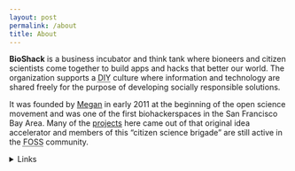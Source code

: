 ```yaml
---
layout: post
permalink: /about
title: About
---
```

**BioShack** is a business incubator and think tank where bioneers and citizen scientists come together to build apps and hacks that better our world. The organization supports a <abbr title="Do It Yourself">DIY</abbr> culture where information and technology are shared freely for the purpose of developing socially responsible solutions.

It was founded by <a href="https://megdna.github.io" target="_blank">Megan</a> in early 2011 at the beginning of the open science movement and was one of the first biohackerspaces in the San Francisco Bay Area. Many of the <a href="{{ site.baseurl }}/posts">projects</a> here came out of that original idea accelerator and members of this “citizen science brigade” are still active in the <abbr title="Free Open Source Software">FOSS</abbr> community.

<details>
  <summary>Links</summary>
  <nav>
    <a href="mailto:bio@d8a.org" target="_blank">Email</a>
    <a href="https://www.facebook.com/bioshack" target="_blank">Facebook</a>
    <a href="https://github.com/bioshack" target="_blank">GitHub</a>
    <a href="https://ko-fi.com/bioshack" target="_blank">Ko-fi</a>
    <a href="https://www.linkedin.com/company/bioshack" target="_blank">LinkedIn</a>
    <a href="https://twitter.com/bioshack" target="_blank">Twitter/X</a>
  </nav>
</details>